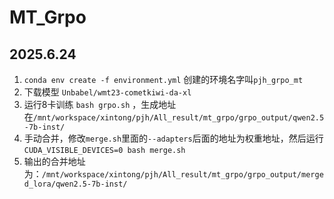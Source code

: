 # MT_Grpo

## 2025.6.24
1. `conda env create -f environment.yml` 创建的环境名字叫`pjh_grpo_mt`
2. 下载模型 `Unbabel/wmt23-cometkiwi-da-xl`
3. 运行8卡训练 `bash grpo.sh` ，生成地址在`/mnt/workspace/xintong/pjh/All_result/mt_grpo/grpo_output/qwen2.5-7b-inst/`
4. 手动合并，修改`merge.sh`里面的`--adapters`后面的地址为权重地址，然后运行`CUDA_VISIBLE_DEVICES=0 bash merge.sh`
5. 输出的合并地址为：`/mnt/workspace/xintong/pjh/All_result/mt_grpo/grpo_output/merged_lora/qwen2.5-7b-inst/`
